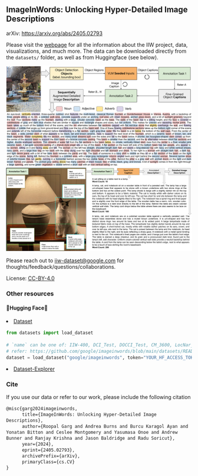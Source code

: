 <h2>ImageInWords: Unlocking Hyper-Detailed Image Descriptions</h2> 

arXiv: https://arxiv.org/abs/2405.02793

Please visit the [webpage](https://google.github.io/imageinwords) for all the information about the IIW project, data, visualizations, and much more. The data can be downloaded directly from the `datasets/` folder, as well as from Huggingface (see below).

<img src="static/images/Abstract/1_white_background.png">
<img src="static/images/Abstract/2_white_background.png">


Please reach out to iiw-dataset@google.com for thoughts/feedback/questions/collaborations.

License: [CC-BY-4.0](https://creativecommons.org/licenses/by/4.0/)

<h3>Other resources</h3>

<h4>&#129303;Hugging Face&#129303;</h4>

<li><a href="https://huggingface.co/datasets/google/imageinwords">Dataset</a></li>

```python
from datasets import load_dataset

# `name` can be one of: IIW-400, DCI_Test, DOCCI_Test, CM_3600, LocNar_Eval
# refer: https://github.com/google/imageinwords/blob/main/datasets/README.md
dataset = load_dataset("google/imageinwords", token="YOUR_HF_ACCESS_TOKEN", name="IIW-400")
```

<li><a href="https://huggingface.co/spaces/google/imageinwords-explorer">Dataset-Explorer</a></li>

<h3>Cite</h3>

If you use our data or refer to our work, please include the following citation
```
@misc{garg2024imageinwords,
      title={ImageInWords: Unlocking Hyper-Detailed Image Descriptions}, 
      author={Roopal Garg and Andrea Burns and Burcu Karagol Ayan and Yonatan Bitton and Ceslee Montgomery and Yasumasa Onoe and Andrew Bunner and Ranjay Krishna and Jason Baldridge and Radu Soricut},
      year={2024},
      eprint={2405.02793},
      archivePrefix={arXiv},
      primaryClass={cs.CV}
}
```
